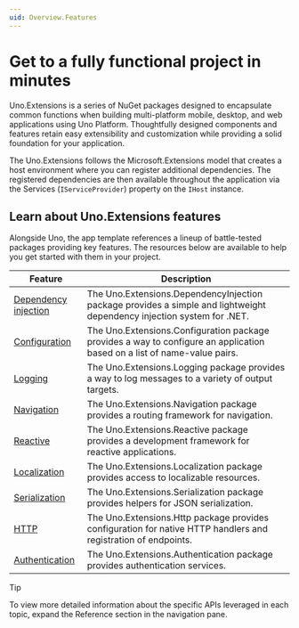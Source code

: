 ```yaml
---
uid: Overview.Features
---
```

# Get to a fully functional project in minutes

Uno.Extensions is a series of NuGet packages designed to encapsulate common functions when building multi-platform mobile, desktop, and web applications using Uno Platform. Thoughtfully designed components and features retain easy extensibility and customization while providing a solid foundation for your application.

The Uno.Extensions follows the Microsoft.Extensions model that creates a host environment where you can register additional dependencies. The registered dependencies are then available throughout the application via the Services (`IServiceProvider`) property on the `IHost` instance.

## Learn about Uno.Extensions features

Alongside Uno, the app template references a lineup of battle-tested packages providing key features. The resources below are available to help you get started with them in your project.

|Feature|Description|
|---|---|
|[Dependency injection](xref:Learn.Tutorials.DependencyInjection.HowToDependencyInjection)|The Uno.Extensions.DependencyInjection package provides a simple and lightweight dependency injection system for .NET.|
|[Configuration](xref:Learn.Tutorials.Configuration.HowToConfiguration)|The Uno.Extensions.Configuration package provides a way to configure an application based on a list of name-value pairs.|
|[Logging](xref:Learn.Tutorials.Logging.UseLogging)|The Uno.Extensions.Logging package provides a way to log messages to a variety of output targets.|
|[Navigation](xref:Learn.Tutorials.Navigation.HowToNavigateBetweenPages)|The Uno.Extensions.Navigation package provides a routing framework for navigation.|
|[Reactive](xref:Overview.Reactive.General)|The Uno.Extensions.Reactive package provides a development framework for reactive applications.|
|[Localization](xref:Learn.Tutorials.Localization.HowToUseLocalization)|The Uno.Extensions.Localization package provides access to localizable resources.|
|[Serialization](xref:Learn.Tutorials.Serialization.HowToSerialization)|The Uno.Extensions.Serialization package provides helpers for JSON serialization.|
|[HTTP](xref:Overview.Http)|The Uno.Extensions.Http package provides configuration for native HTTP handlers and registration of endpoints.|
|[Authentication](xref:Learn.Tutorials.Authentication.HowToAuthentication)|The Uno.Extensions.Authentication package provides authentication services.|

> [!TIP]
> To view more detailed information about the specific APIs leveraged in each topic, expand the Reference section in the navigation pane.